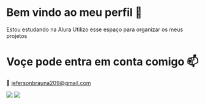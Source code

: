 # Bem vindo ao meu perfil 🚜
Estou estudando na Alura 
Utilizo esse espaço para organizar os meus projetos

# Voçe pode entra em conta comigo 📫
📧 jefersonbrauna209@gmail.com

![](https://media.tenor.com/c3vQRm5-8KsAAAAM/ferrari-enzo-ferrari.gif)
![](https://media.tenor.com/nQ96BhOB85UAAAAM/tractor-berta.gif)
